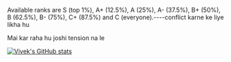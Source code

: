 Available ranks are S (top 1%), A+ (12.5%), A (25%), A- (37.5%), B+ (50%), B (62.5%), B- (75%), C+ (87.5%) and C (everyone).----conflict karne ke liye likha hu

Mai kar raha hu joshi tension na le

[![Vivek's GitHub stats](https://github-readme-stats.vercel.app/api?username=vivekjoshi556)](https://github.com/anuraghazra/github-readme-stats)


